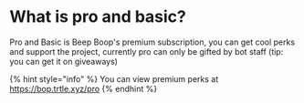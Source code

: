 # What is pro and basic?

Pro and Basic is Beep Boop's premium subscription, you can get cool perks and support the project, currently pro can only be gifted by bot staff (tip: you can get it on giveaways)

{% hint style="info" %}
You can view premium perks at https://bop.trtle.xyz/pro
{% endhint %}
